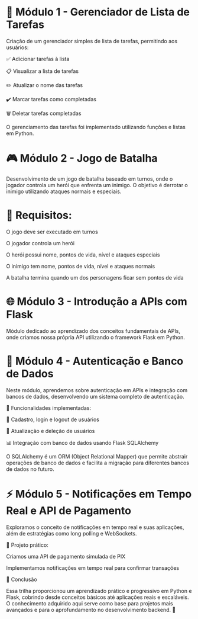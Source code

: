 #  📌 Módulo 1 - Gerenciador de Lista de Tarefas

Criação de um gerenciador simples de lista de tarefas, permitindo aos usuários:

✅ Adicionar tarefas à lista

📋 Visualizar a lista de tarefas

✏️ Atualizar o nome das tarefas

✔️ Marcar tarefas como completadas

🗑️ Deletar tarefas completadas

O gerenciamento das tarefas foi implementado utilizando funções e listas em Python.

# 🎮 Módulo 2 - Jogo de Batalha

Desenvolvimento de um jogo de batalha baseado em turnos, onde o jogador controla um herói que enfrenta um inimigo. O objetivo é derrotar o inimigo utilizando ataques normais e especiais.

# 🔹 Requisitos:

O jogo deve ser executado em turnos

O jogador controla um herói

O herói possui nome, pontos de vida, nível e ataques especiais

O inimigo tem nome, pontos de vida, nível e ataques normais

A batalha termina quando um dos personagens ficar sem pontos de vida

# 🌐 Módulo 3 - Introdução a APIs com Flask

Módulo dedicado ao aprendizado dos conceitos fundamentais de APIs, onde criamos nossa própria API utilizando o framework Flask em Python.

# 🔐 Módulo 4 - Autenticação e Banco de Dados

Neste módulo, aprendemos sobre autenticação em APIs e integração com bancos de dados, desenvolvendo um sistema completo de autenticação.

🔹 Funcionalidades implementadas:

🔑 Cadastro, login e logout de usuários

🔄 Atualização e deleção de usuários

📊 Integração com banco de dados usando Flask SQLAlchemy

O SQLAlchemy é um ORM (Object Relational Mapper) que permite abstrair operações de banco de dados e facilita a migração para diferentes bancos de dados no futuro.

# ⚡ Módulo 5 - Notificações em Tempo Real e API de Pagamento

Exploramos o conceito de notificações em tempo real e suas aplicações, além de estratégias como long polling e WebSockets.

🔹 Projeto prático:

Criamos uma API de pagamento simulada de PIX

Implementamos notificações em tempo real para confirmar transações

📌 Conclusão

Essa trilha proporcionou um aprendizado prático e progressivo em Python e Flask, cobrindo desde conceitos básicos até aplicações reais e escaláveis. O conhecimento adquirido aqui serve como base para projetos mais avançados e para o aprofundamento no desenvolvimento backend. 🚀

